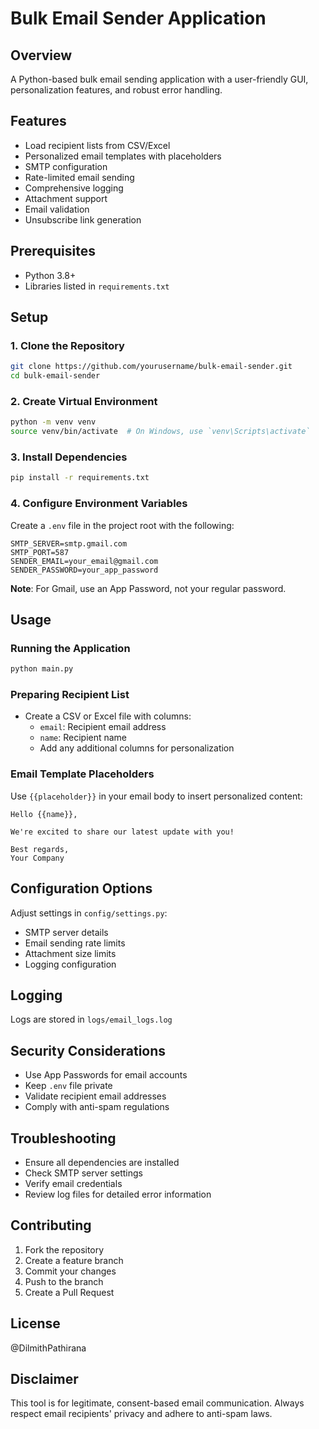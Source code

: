 # Bulk Email Sender Application

## Overview
A Python-based bulk email sending application with a user-friendly GUI, personalization features, and robust error handling.

## Features
- Load recipient lists from CSV/Excel
- Personalized email templates with placeholders
- SMTP configuration
- Rate-limited email sending
- Comprehensive logging
- Attachment support
- Email validation
- Unsubscribe link generation

## Prerequisites
- Python 3.8+
- Libraries listed in `requirements.txt`

## Setup

### 1. Clone the Repository
```bash
git clone https://github.com/yourusername/bulk-email-sender.git
cd bulk-email-sender
```

### 2. Create Virtual Environment
```bash
python -m venv venv
source venv/bin/activate  # On Windows, use `venv\Scripts\activate`
```

### 3. Install Dependencies
```bash
pip install -r requirements.txt
```

### 4. Configure Environment Variables
Create a `.env` file in the project root with the following:
```
SMTP_SERVER=smtp.gmail.com
SMTP_PORT=587
SENDER_EMAIL=your_email@gmail.com
SENDER_PASSWORD=your_app_password
```

**Note**: For Gmail, use an App Password, not your regular password.

## Usage

### Running the Application
```bash
python main.py
```

### Preparing Recipient List
- Create a CSV or Excel file with columns:
  - `email`: Recipient email address
  - `name`: Recipient name
  - Add any additional columns for personalization

### Email Template Placeholders
Use `{{placeholder}}` in your email body to insert personalized content:
```
Hello {{name}},

We're excited to share our latest update with you!

Best regards,
Your Company
```

## Configuration Options
Adjust settings in `config/settings.py`:
- SMTP server details
- Email sending rate limits
- Attachment size limits
- Logging configuration

## Logging
Logs are stored in `logs/email_logs.log`

## Security Considerations
- Use App Passwords for email accounts
- Keep `.env` file private
- Validate recipient email addresses
- Comply with anti-spam regulations

## Troubleshooting
- Ensure all dependencies are installed
- Check SMTP server settings
- Verify email credentials
- Review log files for detailed error information

## Contributing
1. Fork the repository
2. Create a feature branch
3. Commit your changes
4. Push to the branch
5. Create a Pull Request

## License
@DilmithPathirana

## Disclaimer
This tool is for legitimate, consent-based email communication. Always respect email recipients' privacy and adhere to anti-spam laws.
